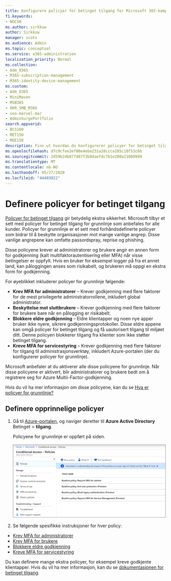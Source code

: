 ```yaml
---
title: Konfigurere policyer for betinget tilgang for Microsoft 365-kampanjer
f1.keywords:
- NOCSH
ms.author: sirkkuw
author: Sirkkuw
manager: scotv
ms.audience: Admin
ms.topic: conceptual
ms.service: o365-administration
localization_priority: Normal
ms.collection:
- Adm_O365
- M365-subscription-management
- M365-identity-device-management
ms.custom:
- Adm_O365
- MiniMaven
- MSB365
- OKR_SMB_M365
- seo-marvel-mar
- AdminSurgePortfolio
search.appverid:
- BCS160
- MET150
- MOE150
description: Finn ut hvordan du konfigurerer policyer for betinget tilgang for Microsoft 365-kampanjer for å legge til betydelig ekstra sikkerhet.
ms.openlocfilehash: d7c9cfee2ef00e4ebe231a28ccca185c10f53c6b
ms.sourcegitcommit: 2d59b24b877487f3b84aefdc7b1e200a21009999
ms.translationtype: MT
ms.contentlocale: nb-NO
ms.lasthandoff: 05/27/2020
ms.locfileid: "44403022"
---
```

# <a name="set-up-conditional-access-policies"></a>Definere policyer for betinget tilgang

[Policyer for betinget tilgang](https://docs.microsoft.com/azure/active-directory/conditional-access/overview) gir betydelig ekstra sikkerhet. Microsoft tilbyr et sett med policyer for betinget tilgang for grunnlinje som anbefales for alle kunder. Policyer for grunnlinje er et sett med forhåndsdefinerte policyer som bidrar til å beskytte organisasjoner mot mange vanlige angrep. Disse vanlige angrepene kan omfatte passordspray, reprise og phishing.

Disse policyene krever at administratorer og brukere angir en annen form for godkjenning (kalt multifaktorautentisering eller MFA) når visse betingelser er oppfylt. Hvis en bruker for eksempel logger på fra et annet land, kan påloggingen anses som risikabelt, og brukeren må oppgi en ekstra form for godkjenning. 

For øyeblikket inkluderer policyer for grunnlinje følgende:
- **Krev MFA for administratorer** &ndash; Krever godkjenning med flere faktorer for de mest privilegerte administratorrollene, inkludert global administrator.
- **Beskyttelse mot sluttbrukere** &ndash; Krever godkjenning med flere faktorer for brukere bare når en pålogging er risikabelt. 
- **Blokkere eldre godkjenning** &ndash; Eldre klientapper og noen nye apper bruker ikke nyere, sikrere godkjenningsprotokoller. Disse eldre appene kan omgå policyer for betinget tilgang og få uautorisert tilgang til miljøet ditt. Denne policyen blokkerer tilgang fra klienter som ikke støtter betinget tilgang. 
- **Kreve MFA for servicestyring** &ndash; Krever godkjenning med flere faktorer for tilgang til administrasjonsverktøy, inkludert Azure-portalen (der du konfigurerer policyer for grunnlinje). 

Microsoft anbefaler at du aktiverer alle disse policyene for grunnlinje. Når disse policyene er aktivert, blir administratorer og brukere bedt om å registrere seg for Azure Multii-Factor-godkjenning.

Hvis du vil ha mer informasjon om disse policyene, kan du se [Hva er policyer for grunnlinje?](https://docs.microsoft.com/azure/active-directory/conditional-access/concept-baseline-protection)


## <a name="set-up-baseline-policies"></a>Definere opprinnelige policyer

1. Gå til [Azure-portalen](https://portal.azure.com), og naviger deretter til **Azure Active Directory** Betinget \> **tilgang**.
    
    Policyene for grunnlinje er oppført på siden. <br/> <br/>
    ![Side som viser policyer for grunnlinje for betinget tilgang.](../media/baslinepolicies.png)
1. Se følgende spesifikke instruksjoner for hver policy:

  - [Krev MFA for administratorer](https://docs.microsoft.com/azure/active-directory/conditional-access/howto-baseline-protect-administrators)
- [Krev MFA for brukere](https://docs.microsoft.com/azure/active-directory/conditional-access/howto-baseline-protect-end-users)  
 - [Blokkere eldre godkjenning](https://docs.microsoft.com/azure/active-directory/conditional-access/howto-baseline-protect-legacy-auth)
  - [Kreve MFA for servicestyring](https://docs.microsoft.com/azure/active-directory/conditional-access/howto-baseline-protect-azure)

Du kan definere mange ekstra policyer, for eksempel kreve godkjente klientapper. Hvis du vil ha mer informasjon, kan du se [dokumentasjonen for betinget tilgang](https://docs.microsoft.com/azure/active-directory/conditional-access/).
